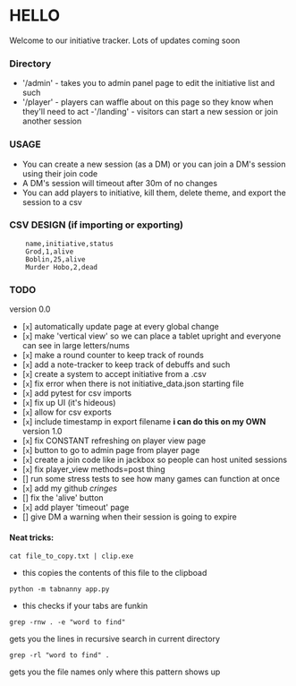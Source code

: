 # HELLO
Welcome to our initiative tracker. Lots of updates coming soon

### Directory
- '/admin' - takes you to admin panel page to edit the initiative list and such
- '/player' - players can waffle about on this page so they know when they'll need to act
-'/landing' - visitors can start a new session or join another session

### USAGE
- You can create a new session (as a DM) or you can join a DM's session using their join code
- A DM's session will timeout after 30m of no changes
- You can add players to initiative, kill them, delete theme, and export the session to a csv


### CSV DESIGN (if importing or exporting)
```
    name,initiative,status
    Grod,1,alive
    Boblin,25,alive
    Murder Hobo,2,dead
```

### TODO
version 0.0
- [`x`] automatically update page at every global change
- [`x`] make 'vertical view' so we can place a tablet upright and everyone can see in large letters/nums
- [`x`] make a round counter to keep track of rounds
- [`x`] add a note-tracker to keep track of debuffs and such
- [`x`] create a system to accept initiative from a .csv
- [`x`] fix error when there is not initiative\_data.json starting file
- [`x`] add pytest for csv imports
- [`x`] fix up UI (it's hideous)
- [`x`] allow for csv exports
- [`x`] include timestamp in export filename **i can do this on my OWN**
version 1.0
- [`x`] fix CONSTANT refreshing on player view page
- [`x`] button to go to admin page from player page
- [`x`] create a join code like in jackbox so people can host united sessions
- [`x`] fix player_view methods=post thing
- [] run some stress tests to see how many games can function at once
- [`x`] add my github *cringes*
- [] fix the 'alive' button
- [`x`] add player 'timeout' page
- [] give DM a warning when their session is going to expire

#### Neat tricks:
```
cat file_to_copy.txt | clip.exe
```
- this copies the contents of this file to the clipboad

```
python -m tabnanny app.py
```
- this checks if your tabs are funkin

```
grep -rnw . -e "word to find"
```
gets you the lines in recursive search in current directory

```
grep -rl "word to find" .
```
gets you the file names only where this pattern shows up
